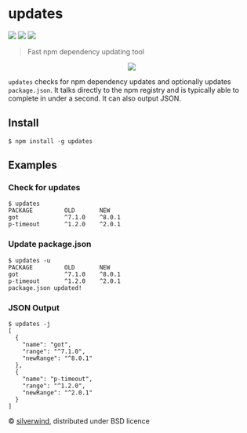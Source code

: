 # updates
[![](https://img.shields.io/npm/v/updates.svg?style=flat)](https://www.npmjs.org/package/updates) [![](https://img.shields.io/npm/dm/updates.svg)](https://www.npmjs.org/package/updates) [![](https://api.travis-ci.org/silverwind/updates.svg?style=flat)](https://travis-ci.org/silverwind/updates)
> Fast npm dependency updating tool

<p align="center">
  <img src="https://i.imgur.com/jBjNoKO.png"/>
</p>

`updates` checks for npm dependency updates and optionally updates `package.json`. It talks directly to the npm registry and is typically able to complete in under a second. It can also output JSON.

## Install

```console
$ npm install -g updates
```

## Examples
### Check for updates
```console
$ updates
PACKAGE         OLD       NEW
got             ^7.1.0    ^8.0.1
p-timeout       ^1.2.0    ^2.0.1
```
### Update package.json
```console
$ updates -u
PACKAGE         OLD       NEW
got             ^7.1.0    ^8.0.1
p-timeout       ^1.2.0    ^2.0.1
package.json updated!
```
### JSON Output
```console
$ updates -j
[
  {
    "name": "got",
    "range": "^7.1.0",
    "newRange": "^8.0.1"
  },
  {
    "name": "p-timeout",
    "range": "^1.2.0",
    "newRange": "^2.0.1"
  }
]
```

© [silverwind](https://github.com/silverwind), distributed under BSD licence
